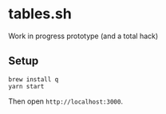 # tables.sh

Work in progress prototype (and a total hack)

## Setup

```
brew install q
yarn start
```

Then open `http://localhost:3000`.

